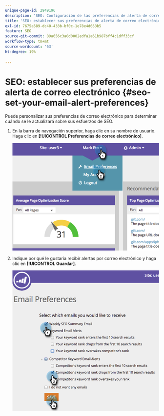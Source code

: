 ```yaml
---
unique-page-id: 2949196
description: 'SEO: Configuración de las preferencias de alerta de correo electrónico - Documentos de Marketo: documentación del producto'
title: 'SEO: establecer sus preferencias de alerta de correo electrónico'
exl-id: 7675a589-dc40-433b-bf0c-1e78e4d653b5
feature: SEO
source-git-commit: 09a656c3a0d0002edfa1a61b987bff4c1dff33cf
workflow-type: tm+mt
source-wordcount: '63'
ht-degree: 19%

---
```


# SEO: establecer sus preferencias de alerta de correo electrónico {#seo-set-your-email-alert-preferences}

Puede personalizar sus preferencias de correo electrónico para determinar cuándo se le actualizará sobre sus esfuerzos de SEO.

1. En la barra de navegación superior, haga clic en su nombre de usuario. Haga clic en **[!UICONTROL Preferencias de correo electrónico]**.

   ![](assets/image2014-9-17-21-3a23-3a28.png)

1. Indique por qué le gustaría recibir alertas por correo electrónico y haga clic en **[!UICONTROL Guardar]**.

   ![](assets/image2014-9-17-21-3a23-3a33.png)
